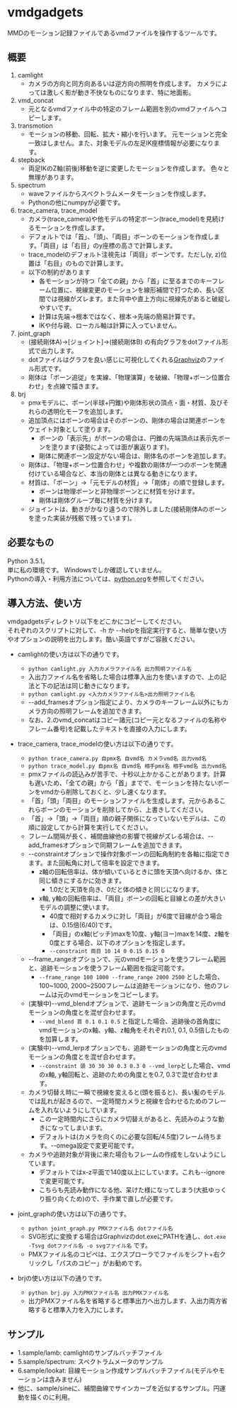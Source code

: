 vmdgadgets
====

MMDのモーション記録ファイルであるvmdファイルを操作するツールです。

## 概要
1. camlight
    * カメラの方向と同方向あるいは逆方向の照明を作成します。
カメラによっては激しく影が動き不快なものになります、特に地面影。
2. vmd_concat
    * 元となるvmdファイル中の特定のフレーム範囲を別のvmdファイルへコピーします。
3. transmotion
    * モーションの移動、回転、拡大・縮小を行います。
元モーションと完全一致はしません。また、対象モデルの左足IK座標情報が必要になります。
4. stepback
    * 両足IKのZ軸(前後)移動を逆に変更したモーションを作成します。
色々と無理があります。
5. spectrum
    * waveファイルからスペクトラムメータモーションを作成します。
    * Pythonの他にnumpyが必要です。
6. trace_camera, trace_model
    * カメラ(trace_camera)や他モデルの特定ボーン(trace_model)を見続けるモーションを作成します。
    * デフォルトでは「首」、「頭」、「両目」ボーンのモーションを作成します。「両目」は「右目」のy座標の高さで計算します。
    * trace_modelのデフォルト注視先は「両目」ボーンです。ただし(y, z)位置は「右目」のもので計算します。
    * 以下の制約があります
        * 各モーションが持つ「全ての親」から「首」に至るまでのキーフレーム位置に、視線変更のモーションを線形補間で打つため、長い区間では視線がズレます。また背中や直上方向に視線先があると破綻しやすいです。
        * 計算は先端→根本ではなく、根本→先端の簡易計算です。
        * IKや付与親、ローカル軸は計算に入っていません。
7. joint_graph
    * (接続剛体A)→[ジョイント]→(接続剛体B) の有向グラフをdotファイル形式で出力します。
    * dotファイルはグラフを良い感じに可視化してくれる[Graphviz](http://www.graphviz.org/)のファイル形式です。
    * 剛体は「ボーン追従」を実線、「物理演算」を破線、「物理+ボーン位置合わせ」を点線で描きます。
8. brj
    * pmxモデルに、ボーン(半球+円錐)や剛体形状の頂点・面・材質、及びそれらの透明化モーフを追加します。
    * 追加頂点にはボーンの場合はそのボーンの、剛体の場合は関連ボーンをウェイト対象として塗ります。
        * ボーンの「表示先」がボーンの場合は、円錐の先端頂点は表示先ボーンを塗ります(姿勢によっては面が裏返ります)。
        * 剛体に関連ボーン設定がない場合は、剛体名のボーンを追加します。
    * 剛体は、「物理+ボーン位置合わせ」や複数の剛体が一つのボーンを関連付けている場合など、本当の剛体とは異なる動きになります。
    * 材質は、「ボーン」→「元モデルの材質」→「剛体」の順で登録します。
        * ボーンは物理ボーンと非物理ボーンとに材質を分けます。
        * 剛体は剛体グループ毎に材質を分けます。
    * ジョイントは、動きがかなり違うので除外しました(接続剛体Aのボーンを塗った実装が残骸で残っています)。

## 必要なもの
Python 3.5.1。  
単に私の環境です。 Windowsでしか確認していません。  
Pythonの導入・利用方法については、[python.org](https://www.python.org)を参照してください。

## 導入方法、使い方
vmdgadgetsディレクトリ以下をどこかにコピーしてください。  
それぞれのスクリプトに対して、-h か --helpを指定実行すると、簡単な使い方やオプションの説明を出力します。酷い英語ですがご容赦ください。
* camlightの使い方は以下の通りです。

    * `python camlight.py 入力カメラファイル名 出力照明ファイル名`
    * 入出力ファイル名を省略した場合は標準入出力を使いますので、上の記法と下の記法は同じ動きになります。
    * `python camlight.py <入力カメラファイル名>出力照明ファイル名`
    * --add_framesオプション指定により、カメラのキーフレーム以外にもカメラ方向の照明フレームを追加できます。
    * なお、2.のvmd_concatはコピー諸元(コピー元となるファイルの名称やフレーム番号)を記載したテキストを直接の入力にします。

* trace_camera, trace_modelの使い方は以下の通りです。
    * `python trace_camera.py 自pmx名 自vmd名 カメラvmd名 出力vmd名`
    * `python trace_model.py 自pmx名 自vmd名 相手pmx名 相手vmd名 出力vmd名`
    * pmxファイルの読込みが苦手で、十秒以上かかることがあります。計算も遅いため、「全ての親」から「首」までで、モーションを持たないボーンをvmdから削除しておくと、少し速くなります。
    * 「首」「頭」「両目」のモーションファイルを生成します。元からあるこれらボーンのモーションを削除してから、上書きしてください。
    * 「首」->「頭」->「両目」順の親子関係になっていないモデルは、この順に設定してから計算を実行してください。
    * フレーム間隔が長く、補間曲線他の影響で視線がズレる場合は、--add_framesオプションで同期フレームを追加できます。
    * --constraintオプションで操作対象ボーンの回転角制約を各軸に指定できます。また回転角に対して倍率を設定できます。
        * z軸の回転倍率は、体が傾いているときに頭を天頂へ向けるか、体と同じ傾きにするかに効きます。
            * 1.0だと天頂を向き、0だと体の傾きと同じになります。
        * x軸, y軸の回転倍率は、「両目」ボーンの回転と目線との差が大きいモデルの調整に使います。
            * 40度で相対するカメラに対し「両目」が6度で目線が合う場合は、0.15倍(6/40)です。
            * 「両目」のx軸(ピッチ)maxを10度、y軸(ヨー)maxを14度、z軸を0度とする場合、以下のオプションを指定します。
            * `--constraint 両目 10 14 0 0.15 0.15 0`
    * --frame_rangeオプションで、元のvmdモーションを使うフレーム範囲と、追跡モーションを使うフレーム範囲を指定可能です。
        * `--frame_range 100 1000 --frame_range 2000 2500` とした場合、100\~1000, 2000\~2500フレームは追跡モーションになり、他のフレームは元のvmdモーションをコピーします。
    * (実験中)--vmd_blendオプションで、追跡モーションの角度と元のvmdモーションの角度とを混ぜ合わせます。
        * `--vmd_blend 首 0.1 0.1 0.5` と指定した場合、追跡後の首角度にvmdモーションのx軸、y軸、z軸角をそれぞれ0.1, 0.1, 0.5倍したものを加算します。
    * (実験中)--vmd_lerpオプションでも、追跡モーションの角度と元のvmdモーションの角度とを混ぜ合わせます。
        * `--constraint 頭 30 30 30 0.3 0.3 0 --vmd_lerp`とした場合、vmdのx軸, y軸回転と、追跡のための角度とを0.7, 0.3で混ぜ合わせます。
    * カメラ切替え時に一瞬で視線を変えると(頭を振ると)、長い髪のモデルでは乱れが起きるので、一定時間カメラと視線を合わせるためのフレームを入れないようにしています。
        * この一定時間内にさらにカメラ切替えがあると、先読みのような動きになってしまいます。
        * デフォルトは(カメラを向くのに必要な回転/4.5度)フレーム待ちます。--omega設定で変更可能です。
    * カメラや追跡対象が背後に来た場合もフレームの作成をしないようにしています。
        * デフォルトではx-z平面で140度以上にしています。これも--ignoreで変更可能です。
        * こちらも先読み動作になる他、呆けた様になってしまう(大抵ゆっくり振り向くため)ので、手作業で直しが必要です。
* joint_graphの使い方は以下の通りです。
    * `python joint_graph.py PMXファイル名 dotファイル名`
    * SVG形式に変換する場合はGraphvizのdot.exeにPATHを通し、`dot.exe -Tsvg dotファイル名 -o svgファイル名` です。
    * PMXファイル名のコピペは、エクスプローラでファイルをシフト+右クリックし「パスのコピー」がお勧めです。
* brjの使い方は以下の通りです。
    * `python brj.py 入力PMXファイル名 出力PMXファイル名`
    * 出力PMXファイル名を省略すると標準出力へ出力します、入出力両方省略すると標準入力を入力にします。


## サンプル
* 1.sample/lamb: camlightのサンプルバッチファイル
* 5.sample/spectrum: スペクトラムメータのサンプル
* 6.sample/lookat: 目線モーション作成サンプルバッチファイル(モデルやモーションは含みません)
* 他に、sample/sineに、補間曲線でサインカーブを近似するサンプル。円運動を描くのに利用。
